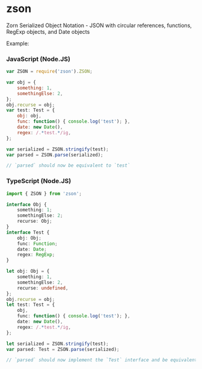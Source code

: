 # zson
Zorn Serialized Object Notation - JSON with circular references, functions, RegExp objects, and Date objects


Example:

### JavaScript (Node.JS)

```javascript
var ZSON = require('zson').ZSON;

var obj = {
	something: 1,
	somethingElse: 2,
};
obj.recurse = obj;
var test: Test = {
	obj: obj,
	func: function() { console.log('test'); },
	date: new Date(),
	regex: /.*test.*/ig,
};

var serialized = ZSON.stringify(test);
var parsed = ZSON.parse(serialized);

// `parsed` should now be equivalent to `test`
```

### TypeScript (Node.JS)

```typescript
import { ZSON } from 'zson';

interface Obj {
	something: 1;
	somethingElse: 2;
	recurse: Obj;
}
interface Test {
	obj: Obj;
	func: Function;
	date: Date;
	regex: RegExp;
}

let obj: Obj = {
	something: 1,
	somethingElse: 2,
	recurse: undefined,
};
obj.recurse = obj;
let test: Test = {
	obj,
	func: function() { console.log('test'); },
	date: new Date(),
	regex: /.*test.*/ig,
};

let serialized = ZSON.stringify(test);
var parsed: Test = ZSON.parse(serialized);

// `parsed` should now implement the `Test` interface and be equivalent to `test`
```
